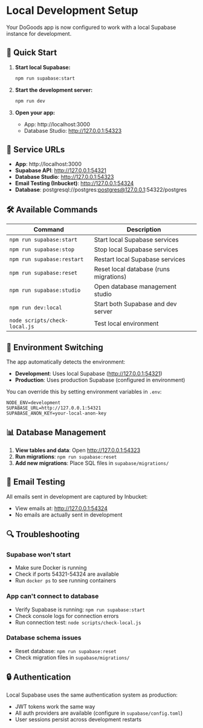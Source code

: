 # Local Development Setup

Your DoGoods app is now configured to work with a local Supabase instance for development.

## 🚀 Quick Start

1. **Start local Supabase:**
   ```bash
   npm run supabase:start
   ```

2. **Start the development server:**
   ```bash
   npm run dev
   ```

3. **Open your app:**
   - App: http://localhost:3000
   - Database Studio: http://127.0.0.1:54323

## 📍 Service URLs

- **App**: http://localhost:3000
- **Supabase API**: http://127.0.0.1:54321
- **Database Studio**: http://127.0.0.1:54323
- **Email Testing (Inbucket)**: http://127.0.0.1:54324
- **Database**: postgresql://postgres:postgres@127.0.0.1:54322/postgres

## 🛠 Available Commands

| Command | Description |
|---------|-------------|
| `npm run supabase:start` | Start local Supabase services |
| `npm run supabase:stop` | Stop local Supabase services |
| `npm run supabase:restart` | Restart local Supabase services |
| `npm run supabase:reset` | Reset local database (runs migrations) |
| `npm run supabase:studio` | Open database management studio |
| `npm run dev:local` | Start both Supabase and dev server |
| `node scripts/check-local.js` | Test local environment |

## 🔄 Environment Switching

The app automatically detects the environment:

- **Development**: Uses local Supabase (http://127.0.0.1:54321)
- **Production**: Uses production Supabase (configured in environment)

You can override this by setting environment variables in `.env`:

```env
NODE_ENV=development
SUPABASE_URL=http://127.0.0.1:54321
SUPABASE_ANON_KEY=your-local-anon-key
```

## 📊 Database Management

1. **View tables and data**: Open http://127.0.0.1:54323
2. **Run migrations**: `npm run supabase:reset`
3. **Add new migrations**: Place SQL files in `supabase/migrations/`

## 📧 Email Testing

All emails sent in development are captured by Inbucket:
- View emails at: http://127.0.0.1:54324
- No emails are actually sent in development

## 🔍 Troubleshooting

### Supabase won't start
- Make sure Docker is running
- Check if ports 54321-54324 are available
- Run `docker ps` to see running containers

### App can't connect to database
- Verify Supabase is running: `npm run supabase:start`
- Check console logs for connection errors
- Run connection test: `node scripts/check-local.js`

### Database schema issues
- Reset database: `npm run supabase:reset`
- Check migration files in `supabase/migrations/`

## 🔒 Authentication

Local Supabase uses the same authentication system as production:
- JWT tokens work the same way
- All auth providers are available (configure in `supabase/config.toml`)
- User sessions persist across development restarts
